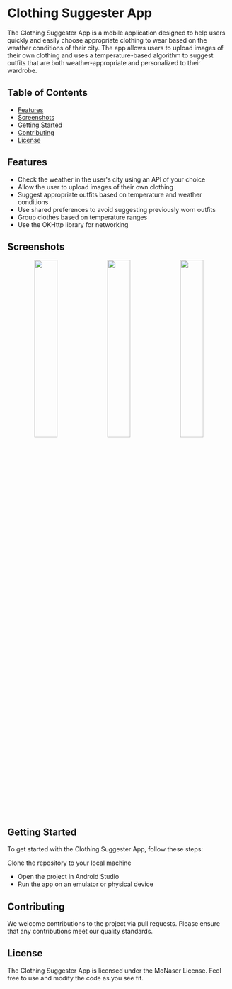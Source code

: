 # Clothing Suggester App
The Clothing Suggester App is a mobile application designed to help users quickly and easily choose appropriate clothing to wear based on the weather conditions of their city. The app allows users to upload images of their own clothing and uses a temperature-based algorithm to suggest outfits that are both weather-appropriate and personalized to their wardrobe.

## Table of Contents

- [Features](#features)
- [Screenshots](#screenshots)
- [Getting Started](#getting-started)
- [Contributing](#contributing)
- [License](#license)

## Features
- Check the weather in the user's city using an API of your choice
- Allow the user to upload images of their own clothing
- Suggest appropriate outfits based on temperature and weather conditions
- Use shared preferences to avoid suggesting previously worn outfits
- Group clothes based on temperature ranges
- Use the OKHttp library for networking

## Screenshots

<p align="center">
<img src="/preview/image1.gif" width="32%"/>
<img src="/preview/image2.gif" width="32%"/>
<img src="/preview/image3.gif" width="32%"/>
</p>

## Getting Started
To get started with the Clothing Suggester App, follow these steps:

Clone the repository to your local machine
- Open the project in Android Studio
- Run the app on an emulator or physical device

## Contributing
We welcome contributions to the project via pull requests. Please ensure that any contributions meet our quality standards.

## License
The Clothing Suggester App is licensed under the MoNaser License. Feel free to use and modify the code as you see fit.

